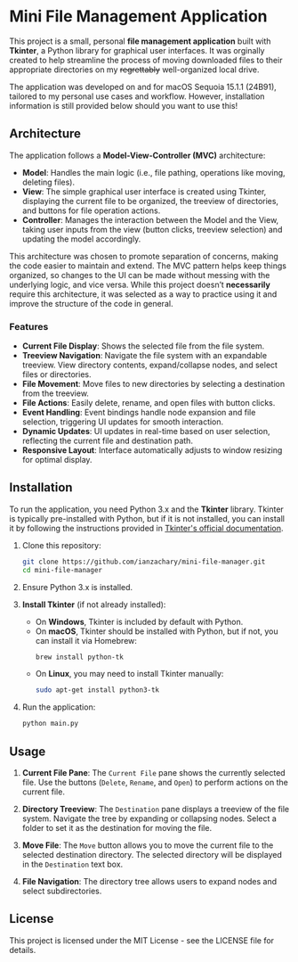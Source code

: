 
# Mini File Management Application

This project is a small, personal **file management application** built with **Tkinter**, a Python library for graphical user interfaces. It was orginally created to help streamline the process of moving downloaded files to their appropriate directories on my ~~regrettably~~ well-organized local drive.

The application was developed on and for macOS Sequoia 15.1.1 (24B91), tailored to my personal use cases and workflow. However, installation information is still provided below should you want to use this!

## Architecture

The application follows a **Model-View-Controller (MVC)** architecture:

- **Model**: Handles the main logic (i.e., file pathing, operations like moving, deleting files).
- **View**: The simple graphical user interface is created using Tkinter, displaying the current file to be organized, the treeview of directories, and buttons for file operation actions.
- **Controller**: Manages the interaction between the Model and the View, taking user inputs from the view (button clicks, treeview selection) and updating the model accordingly.

This architecture was chosen to promote separation of concerns, making the code easier to maintain and extend. The MVC pattern helps keep things organized, so changes to the UI can be made without messing with the underlying logic, and vice versa. While this project doesn’t __necessarily__ require this architecture, it was selected as a way to practice using it and improve the structure of the code in general.

### Features

- **Current File Display**: Shows the selected file from the file system.
- **Treeview Navigation**: Navigate the file system with an expandable treeview. View directory contents, expand/collapse nodes, and select files or directories.
- **File Movement**: Move files to new directories by selecting a destination from the treeview.
- **File Actions**: Easily delete, rename, and open files with button clicks.
- **Event Handling**: Event bindings handle node expansion and file selection, triggering UI updates for smooth interaction.
- **Dynamic Updates**: UI updates in real-time based on user selection, reflecting the current file and destination path.
- **Responsive Layout**: Interface automatically adjusts to window resizing for optimal display.

## Installation

To run the application, you need Python 3.x and the **Tkinter** library. Tkinter is typically pre-installed with Python, but if it is not installed, you can install it by following the instructions provided in [Tkinter's official documentation](https://docs.python.org/3/library/tkinter.html).

1. Clone this repository:
   ```bash
   git clone https://github.com/ianzachary/mini-file-manager.git
   cd mini-file-manager
   ```

2. Ensure Python 3.x is installed.

3. **Install Tkinter** (if not already installed):
   - On **Windows**, Tkinter is included by default with Python.
   - On **macOS**, Tkinter should be installed with Python, but if not, you can install it via Homebrew:
     ```bash
     brew install python-tk
     ```
   - On **Linux**, you may need to install Tkinter manually:
     ```bash
     sudo apt-get install python3-tk
     ```

4. Run the application:
   ```bash
   python main.py
   ```

## Usage

1. **Current File Pane**: The `Current File` pane shows the currently selected file. Use the buttons (`Delete`, `Rename`, and `Open`) to perform actions on the current file.
   
2. **Directory Treeview**: The `Destination` pane displays a treeview of the file system. Navigate the tree by expanding or collapsing nodes. Select a folder to set it as the destination for moving the file.
   
3. **Move File**: The `Move` button allows you to move the current file to the selected destination directory. The selected directory will be displayed in the `Destination` text box.

4. **File Navigation**: The directory tree allows users to expand nodes and select subdirectories.

## License

This project is licensed under the MIT License - see the LICENSE file for details.